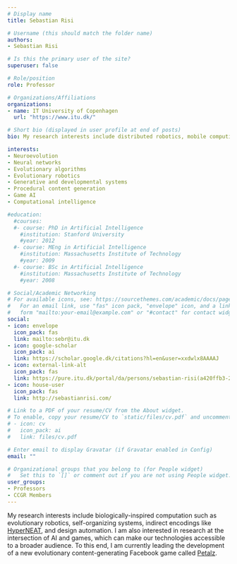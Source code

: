 ```yaml
---
# Display name
title: Sebastian Risi

# Username (this should match the folder name)
authors:
- Sebastian Risi

# Is this the primary user of the site?
superuser: false

# Role/position
role: Professor

# Organizations/Affiliations
organizations:
- name: IT University of Copenhagen
  url: "https://www.itu.dk/"

# Short bio (displayed in user profile at end of posts)
bio: My research interests include distributed robotics, mobile computing and programmable matter.

interests:
- Neuroevolution
- Neural networks
- Evolutionary algorithms
- Evolutionary robotics
- Generative and developmental systems
- Procedural content generation
- Game AI
- Computational intelligence

#education:
  #courses:
  #- course: PhD in Artificial Intelligence
    #institution: Stanford University
    #year: 2012
  #- course: MEng in Artificial Intelligence
    #institution: Massachusetts Institute of Technology
    #year: 2009
  #- course: BSc in Artificial Intelligence
    #institution: Massachusetts Institute of Technology
    #year: 2008

# Social/Academic Networking
# For available icons, see: https://sourcethemes.com/academic/docs/page-builder/#icons
#   For an email link, use "fas" icon pack, "envelope" icon, and a link in the
#   form "mailto:your-email@example.com" or "#contact" for contact widget.
social:
- icon: envelope
  icon_pack: fas
  link: mailto:sebr@itu.dk
- icon: google-scholar
  icon_pack: ai
  link: https://scholar.google.dk/citations?hl=en&user=xxdwlx8AAAAJ
- icon: external-link-alt
  icon_pack: fas
  link: https://pure.itu.dk/portal/da/persons/sebastian-risi(a420ffb3-2ca6-4925-a25f-baaa5228fc15).html
- icon: house-user
  icon_pack: fas
  link: http://sebastianrisi.com/

# Link to a PDF of your resume/CV from the About widget.
# To enable, copy your resume/CV to `static/files/cv.pdf` and uncomment the lines below.
# - icon: cv
#   icon_pack: ai
#   link: files/cv.pdf

# Enter email to display Gravatar (if Gravatar enabled in Config)
email: ""

# Organizational groups that you belong to (for People widget)
#   Set this to `[]` or comment out if you are not using People widget.
user_groups:
- Professors
- CCGR Members
---
```


My research interests include biologically-inspired computation such as evolutionary robotics, self-organizing systems, indirect encodings like [HyperNEAT](http://eplex.cs.ucf.edu/hyperNEATpage/), and design automation.
 I am also interested in research at the intersection of AI and games, which can make our technologies accessible to a broader audience. To this end, I am currently leading the development of a new evolutionary content-generating Facebook game called [Petalz](https://apps.facebook.com/petalzgame/).